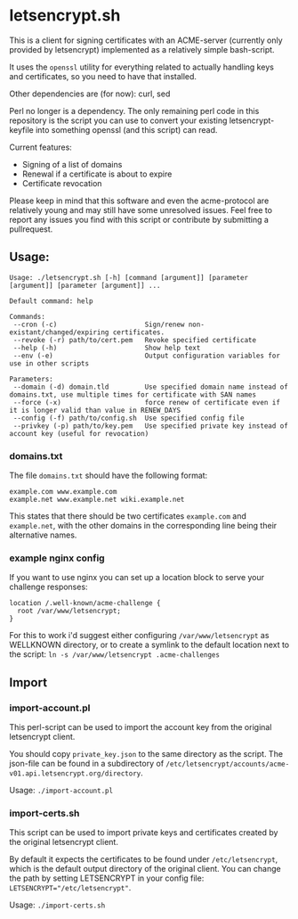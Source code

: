 # letsencrypt.sh

This is a client for signing certificates with an ACME-server (currently only provided by letsencrypt) implemented as a relatively simple bash-script.

It uses the `openssl` utility for everything related to actually handling keys and certificates, so you need to have that installed.

Other dependencies are (for now): curl, sed

Perl no longer is a dependency.
The only remaining perl code in this repository is the script you can use to convert your existing letsencrypt-keyfile into something openssl (and this script) can read.

Current features:
- Signing of a list of domains
- Renewal if a certificate is about to expire
- Certificate revocation

Please keep in mind that this software and even the acme-protocol are relatively young and may still have some unresolved issues.
Feel free to report any issues you find with this script or contribute by submitting a pullrequest.

## Usage:

```text
Usage: ./letsencrypt.sh [-h] [command [argument]] [parameter [argument]] [parameter [argument]] ...

Default command: help

Commands:
 --cron (-c)                      Sign/renew non-existant/changed/expiring certificates.
 --revoke (-r) path/to/cert.pem   Revoke specified certificate
 --help (-h)                      Show help text
 --env (-e)                       Output configuration variables for use in other scripts

Parameters:
 --domain (-d) domain.tld         Use specified domain name instead of domains.txt, use multiple times for certificate with SAN names
 --force (-x)                     force renew of certificate even if it is longer valid than value in RENEW_DAYS
 --config (-f) path/to/config.sh  Use specified config file
 --privkey (-p) path/to/key.pem   Use specified private key instead of account key (useful for revocation)
```

### domains.txt

The file `domains.txt` should have the following format:

```text
example.com www.example.com
example.net www.example.net wiki.example.net
```

This states that there should be two certificates `example.com` and `example.net`,
with the other domains in the corresponding line being their alternative names.

### example nginx config

If you want to use nginx you can set up a location block to serve your challenge responses:

```
location /.well-known/acme-challenge {
  root /var/www/letsencrypt;
}
```

For this to work i'd suggest either configuring `/var/www/letsencrypt` as WELLKNOWN directory,
or to create a symlink to the default location next to the script: `ln -s /var/www/letsencrypt .acme-challenges`

## Import

### import-account.pl

This perl-script can be used to import the account key from the original letsencrypt client.

You should copy `private_key.json` to the same directory as the script.
The json-file can be found in a subdirectory of `/etc/letsencrypt/accounts/acme-v01.api.letsencrypt.org/directory`.

Usage: `./import-account.pl`

### import-certs.sh

This script can be used to import private keys and certificates created by the original letsencrypt client.

By default it expects the certificates to be found under `/etc/letsencrypt`, which is the default output directory of the original client.
You can change the path by setting LETSENCRYPT in your config file: ```LETSENCRYPT="/etc/letsencrypt"```.

Usage: `./import-certs.sh`
